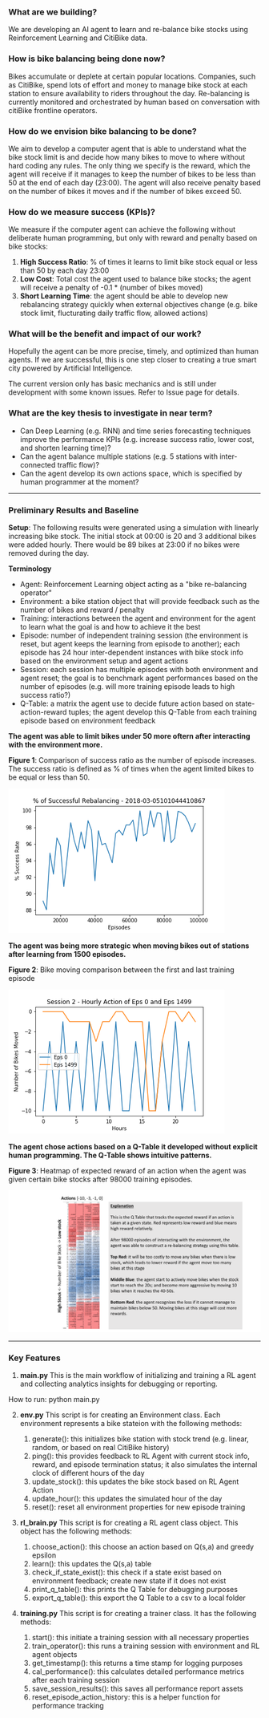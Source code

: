 ### What are we building?

We are developing an AI agent to learn and re-balance bike stocks using Reinforcement Learning and CitiBike data. 

### How is bike balancing being done now?
Bikes accumulate or deplete at certain popular locations. Companies, such as CitiBike, spend lots of effort and money to manage bike stock at each station to ensure availability to riders throughout the day. Re-balancing is currently monitored and orchestrated by human based on conversation with citiBike frontline operators.

### How do we envision bike balancing to be done?
We aim to develop a computer agent that is able to understand what the bike stock limit is and decide how many bikes to move to where without hard coding any rules. The only thing we specify is the reward, which the agent will receive if it manages to keep the number of bikes to be less than 50 at the end of each day (23:00). The agent will also receive penalty based on the number of bikes it moves and if the number of bikes exceed 50.

### How do we measure success (KPIs)?
We measure if the computer agent can achieve the following without deliberate human programming, but only with reward and penalty based on bike stocks:  
1) **High Success Ratio**: % of times it learns to limit bike stock equal or less than 50 by each day 23:00
2) **Low Cost**: Total cost the agent used to balance bike stocks; the agent will receive a penalty of -0.1 * (number of bikes moved)
3) **Short Learning Time**: the agent should be able to develop new rebalancing strategy quickly when external objectives change (e.g. bike stock limit, flucturating daily traffic flow, allowed actions)

### What will be the benefit and impact of our work?
Hopefully the agent can be more precise, timely, and optimized than human agents. If we are successful, this is one step closer to creating a true smart city powered by Artificial Intelligence. 

The current version only has basic mechanics and is still under development with some known issues. Refer to Issue page for details.

### What are the key thesis to investigate in near term?
- Can Deep Learning (e.g. RNN) and time series forecasting techniques improve the performance KPIs (e.g. increase success ratio, lower cost, and shorten learning time)?
- Can the agent balance multiple stations (e.g. 5 stations with inter-connected traffic flow)?
- Can the agent develop its own actions space, which is specified by human programmer at the moment?
---
### Preliminary Results and Baseline

**Setup**: The following results were generated using a simulation with linearly increasing bike stock. The initial stock at 00:00 is 20 and 3 additional bikes were added hourly. There would be 89 bikes at 23:00 if no bikes were removed during the day.

**Terminology**
- Agent: Reinforcement Learning object acting as a "bike re-balancing operator"
- Environment: a bike station object that will provide feedback such as the number of bikes and reward / penalty
- Training: interactions between the agent and environment for the agent to learn what the goal is and how to achieve it the best
- Episode: number of independent training session (the environment is reset, but agent keeps the learning from episode to another); each episode has 24 hour inter-dependent instances with bike stock info based on the environment setup and agent actions
- Session: each session has multiple episodes with both environment and agent reset; the goal is to benchmark agent performances based on the number of episodes (e.g. will more training episode leads to high success ratio?)
- Q-Table: a matrix the agent use to decide future action based on state-action-reward tuples; the agent develop this Q-Table from each training episode based on environment feedback

**The agent was able to limit bikes under 50 more oftern after interacting with the environment more.**

**Figure 1**: Comparison of success ratio as the number of episode increases. The success ratio is defined as % of times when the agent limited bikes to be equal or less than 50.

![image](/result_snapshot/session_success_rate_2018-03-05101044410867.png)

**The agent was being more strategic when moving bikes out of stations after learning from 1500 episodes.**

**Figure 2**: Bike moving comparison between the first and last training episode

![image](/result_snapshot/action_history_220180305223236794486.png)

**The agent chose actions based on a Q-Table it developed without explicit human programming. The Q-Table shows intuitive patterns.**

**Figure 3**: Heatmap of expected reward of an action when the agent was given certain bike stocks after 98000 training episodes.

![image](/result_snapshot/q_table_explaination.png)

---

### Key Features

1) **main.py**
This is the main workflow of initializing and training a RL agent and collecting analytics insights for debugging or reporting.

How to run: python main.py

2) **env.py**
This script is for creating an Environment class. Each environment represents
a bike stateion with the following methods:
    1) generate(): this initializes bike station with stock trend (e.g. linear, random, or based on real CitiBike history)
    2) ping(): this provides feedback to RL Agent with current stock info, reward, and episode termination status; it also simulates the internal clock of different hours of the day
    3) update_stock(): this updates the bike stock based on RL Agent Action
    4) update_hour(): this updates the simulated hour of the day
    5) reset(): reset all environment properties for new episode training

3) **rl_brain.py**
This script is for creating a RL agent class object. This object has the following methods:
    
    1) choose_action(): this choose an action based on Q(s,a) and greedy epsilon
    2) learn(): this updates the Q(s,a) table
    3) check_if_state_exist(): this check if a state exist based on environment feedback; create new state if it does not exist
    4) print_q_table(): this prints the Q Table for debugging purposes
    5) export_q_table(): this export the Q Table to a csv to a local folder
    
4) **training.py**
This script is for creating a trainer class. It has the following methods:
    1) start(): this initiate a training session with all necessary properties
    2) train_operator(): this runs a training session with environment and RL agent objects
    3) get_timestamp(): this returns a time stamp for logging purposes
    4) cal_performance(): this calculates detailed performance metrics after each training session
    5) save_session_results(): this saves all performance report assets
    6) reset_episode_action_history: this is a helper function for performance tracking
